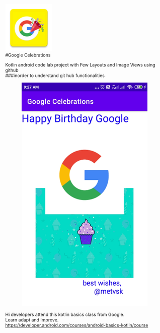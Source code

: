 <div><img src="/app/src/main/res/mipmap-xxhdpi/ic_launcher.png" width="150px"</img></div>
#Google Celebrations

Kotlin android code lab project with Few Layouts and Image Views using github</br>
###inorder to understand git hub functionalities


<div align="center">
    <img src="/screenshots/shot1.jpg" width="400px"</img>
</div>


Hi developers attend this kotlin basics class from Google.</br>
Learn adapt and Improve.</br>
https://developer.android.com/courses/android-basics-kotlin/course
